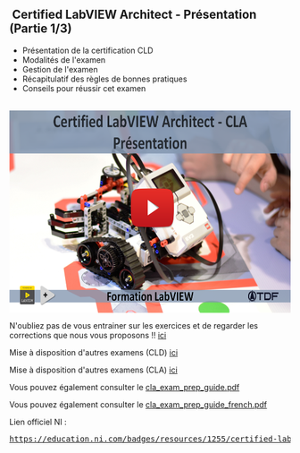 <h2 dir="auto" id="user-content-h_174031069121655196260265"><strong>&nbsp;Certified LabVIEW Architect</strong><strong>&nbsp;</strong><strong>- Pr&eacute;sentation </strong><strong>(Partie 1/3)</strong></h2>
<ul dir="auto">
<li>Pr&eacute;sentation de la certification CLD</li>
<li>Modalit&eacute;s de l'examen</li>
<li>Gestion de l'examen</li>
<li>R&eacute;capitulatif des r&egrave;gles de bonnes pratiques</li>
<li>Conseils pour r&eacute;ussir cet examen</li>
</ul>
<p>&nbsp;<a><img src="CLA presentation.png" width="640" height="362" alt="" style="display: block; margin-left: auto; margin-right: auto;" /></a></p>
<p></p>
<p>N'oubliez pas de vous entrainer sur les exercices et de regarder les corrections que nous vous proposons !! <a href="https://github.com/Technologies-de-France/Formation-LabVIEW/tree/main/F-1%20CLD%20Presentation/Exercices">ici</a></p>
<p>Mise &agrave; disposition d'autres examens (CLD)&nbsp;<a href="https://github.com/Technologies-de-France/Formation-LabVIEW/tree/main/F-3%20CLD%20Application/Sample%20exams">ici</a></p>
<p>Mise &agrave; disposition d'autres examens (CLA)&nbsp;<a href="https://github.com/Technologies-de-France/Formation-LabVIEW/tree/main/G-1%20CLA%20Pr%C3%A9sentation/Sample%20exams">ici</a></p>
<p>Vous pouvez &eacute;galement consulter le <a class="js-navigation-open Link--primary" title="cla_exam_prep_guide.pdf" data-pjax="#repo-content-pjax-container" data-turbo-frame="repo-content-turbo-frame" href="https://github.com/Technologies-de-France/Formation-LabVIEW/blob/main/G-1%20CLA%20Pr%C3%A9sentation/cla_exam_prep_guide.pdf">cla_exam_prep_guide.pdf</a></p>
<p>Vous pouvez &eacute;galement consulter le&nbsp;<a class="js-navigation-open Link--primary" title="cla_exam_prep_guide_french.pdf" data-pjax="#repo-content-pjax-container" data-turbo-frame="repo-content-turbo-frame" href="https://github.com/Technologies-de-France/Formation-LabVIEW/blob/main/G-1%20CLA%20Pr%C3%A9sentation/cla_exam_prep_guide_french.pdf">cla_exam_prep_guide_french.pdf</a>&nbsp;</p>
<p></p>
<p>Lien officiel NI :&nbsp;</p>
<pre><a href="https://education.ni.com/badges/resources/1255/certified-labview-developer-cld" rel="nofollow">https://education.ni.com/badges/resources/1255/certified-labview-developer-cld</a></pre>
